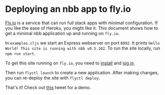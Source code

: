 # Deploying an nbb app to fly.io

[Fly.io](https://fly.io/) is a service that can run full stack apps with minimal
configuration. If you like the ease of Heroku, you might like it. This document shows how to get a minimal nbb application up and running on `fly.io`.

In `examples.cljs` we start an Express webserver on port `8092`. It prints
`Hello World! This site is running with nbb v0.5.102`. To run the site locally,
run `npm run start`.

To get this site running on `fly.io`, you need to
[install](https://fly.io/docs/getting-started/installing-flyctl/) and [log
in](https://fly.io/docs/getting-started/log-in-to-fly/).

Then run `flyctl launch` to create a new application. After making changes, you
can re-deploy the site with `flyctl deploy`.

That's it! Check out
[this](https://twitter.com/borkdude/status/1526159911033393152) tweet for a
demo.
